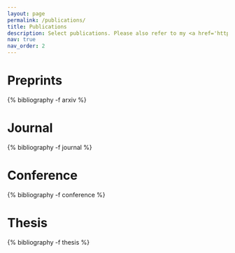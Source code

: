 ```yaml
---
layout: page
permalink: /publications/
title: Publications
description: Select publications. Please also refer to my <a href='https://scholar.google.com/citations?user=NHt9KX4AAAAJ&hl=en'><strong>Google Scholar page</strong></a> for a complete list.
nav: true
nav_order: 2
---
```

<!-- _pages/publications.md -->
<div class="publications">

<h1>Preprints</h1>

{% bibliography -f arxiv %}

<h1>Journal</h1>

{% bibliography -f journal %}

<h1>Conference</h1>

{% bibliography -f conference %}

<h1>Thesis</h1>

{% bibliography -f thesis %}

</div>
